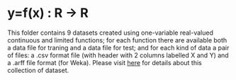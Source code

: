 # y=f(x) : R -> R
This folder contains 9 datasets created using one-variable real-valued continuous and limited functions; for each function there are available both a data file for traning and a data file for test; and for each kind of data a pair of files: a .csv format file (with header with 2 columns labelled X and Y) and a .arff file format (for Weka).
Please visit [here](https://computationalmindset.com/en/datasets/functions-dataset.html#RtoR) for details about this collection of dataset.

